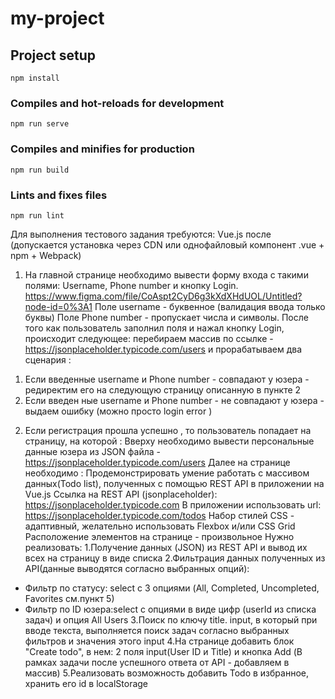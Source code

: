 # my-project

## Project setup
```
npm install
```

### Compiles and hot-reloads for development
```
npm run serve
```

### Compiles and minifies for production
```
npm run build
```

### Lints and fixes files
```
npm run lint
```

Для выполнения тестового задания требуются: Vue.js после (допускается установка через CDN или
однофайловый компонент .vue + npm + Webpack)
1) На главной странице необходимо вывести форму входа с такими полями: Username,
   Phone number и кнопку Login.
   https://www.figma.com/file/CoAspt2CyD6g3kXdXHdUOL/Untitled?node-id=0%3A1
   Поле username - буквенное (валидация ввода только буквы)
   Поле Phone number - пропускает числа и символы.
   После того как пользователь заполнил поля и нажал кнопку Login, происходит следующее:
   перебираем массив по ссылке - https://jsonplaceholder.typicode.com/users и прорабатываем два
   сценария :
1. Если введенные username и Phone number - совпадают у юзера - редиректим его на
   следующую страницу описанную в пункте 2
2. Если введен ные username и Phone number - не совпадают у юзера - выдаем ошибку (можно
   просто login error )
2) Если регистрация прошла успешно , то пользователь попадает на страницу, на которой :
   Вверху необходимо вывести персональные данные юзера из JSON файла -
   https://jsonplaceholder.typicode.com/users
   Далее на странице необходимо :
   Продемонстрировать умение работать с массивом данных(Todo list), полученных с помощью REST
   API в приложении на Vue.js
   Ссылка на REST API (jsonplaceholder): https://jsonplaceholder.typicode.com
   В приложении использовать url: https://jsonplaceholder.typicode.com/todos
   Набор стилей CSS - адаптивный, желательно использовать Flexbox и/или CSS Grid
   Расположение элементов на странице - произвольное
   Нужно реализовать:
   1.Получение данных (JSON) из REST API и вывод их всех на страницу в виде списка
   2.Фильтрация данных полученных из API(данные выводятся согласно выбранных опций):
- Фильтр по статусу: select с 3 опциями (All, Completed, Uncompleted, Favorites cм.пункт 5)
- Фильтр по ID юзера:select с опциями в виде цифр (userId из списка задач) и опция All Users
  3.Поиск по ключу title. input, в который при вводе текста, выполняется поиск задач согласно
  выбранных фильтров и значения этого input
  4.На странице добавить блок "Create todo", в нем: 2 поля input(User ID и Title) и кнопка Add (В
  рамках задачи после успешного ответа от API - добавляем в массив)
  5.Реализовать возможность добавить Todo в избранное, хранить его id в localStorage
